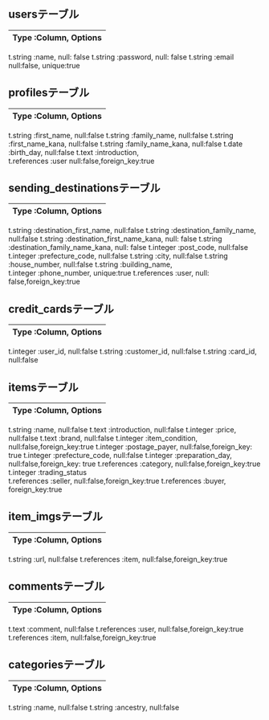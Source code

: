 ## usersテーブル
| Type :Column, Options |
| ----------------------|
t.string :name, null: false
t.string :password, null: false
t.string :email null:false, unique:true


## profilesテーブル
| Type :Column, Options |
| ----------------------|
t.string :first_name,	null:false
t.string :family_name,	null:false
t.string :first_name_kana, null:false
t.string :family_name_kana,	null:false
t.date :birth_day, null:false
t.text :introduction,	
t.references :user null:false,foreign_key:true


## sending_destinationsテーブル
| Type :Column, Options |
| ----------------------|
t.string :destination_first_name,	null:false
t.string :destination_family_name, null:false
t.string :destination_first_name_kana,	null: false
t.string :destination_family_name_kana,	null: false
t.integer :post_code,	null:false
t.integer :prefecture_code,	null:false
t.string :city,	null:false
t.string :house_number,	null:false
t.string :building_name,	
t.integer :phone_number,	unique:true
t.references :user,	null: false,foreign_key:true


## credit_cardsテーブル
| Type :Column, Options |
| ----------------------|
t.integer :user_id,	null:false
t.string :customer_id,	null:false
t.string :card_id,	null:false


## itemsテーブル
| Type :Column, Options |
| ----------------------|
t.string :name, null:false
t.text :introduction, null:false
t.integer :price, null:false
t.text :brand, null:false
t.integer :item_condition, null:false,foreign_key:true
t.integer :postage_payer, null:false,foreign_key: true
t.integer :prefecture_code, null:false
t.integer :preparation_day, null:false,foreign_key: true
t.references :category,	null:false,foreign_key:true
t.integer :trading_status	
t.references :seller, null:false,foreign_key:true
t.references :buyer, foreign_key:true


## item_imgsテーブル
| Type :Column, Options |
| ----------------------|
t.string :url,	null:false
t.references :item,	null:false,foreign_key:true


## commentsテーブル
| Type :Column, Options |
| ----------------------|
t.text :comment, null:false
t.references :user, null:false,foreign_key:true
t.references :item,	null:false,foreign_key:true


## categoriesテーブル
| Type :Column, Options |
| ----------------------|
t.string :name,	null:false
t.string :ancestry,	null:false
